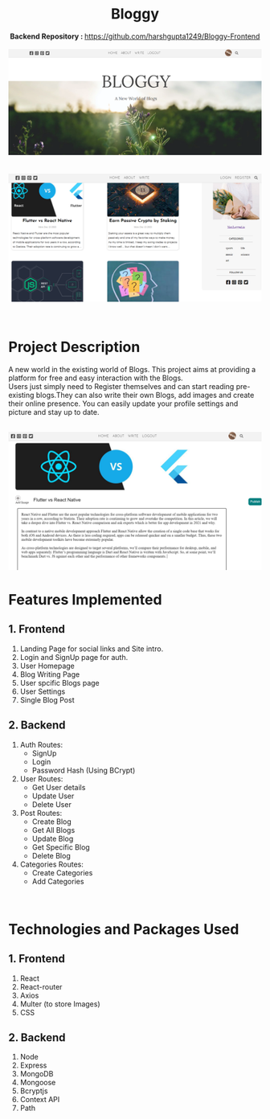 
<div align="center">

# Bloggy
   <b>Backend Repository : </b> https://github.com/harshgupta1249/Bloggy-Frontend<br><br>
   <kbd><img src="./assets/i1.png" border:></kbd>
   <br><br><br>
   <kbd><img src="./assets/i2.png"></kbd>
</div>
<br>


# Project Description

A new world in the existing world of Blogs. This project aims at providing a platform for free and easy interaction with the Blogs.<br> Users just simply need to Register themselves and can start reading pre-existing blogs.They can also write their own Blogs, add images and create their online presence. You can easily update your profile settings and picture and stay up to date. <br>


<br>
<kbd><img src="./assets/i3.png"></kbd>
<br>

# Features Implemented

## 1. Frontend

1. Landing Page for social links and Site intro.
2. Login and SignUp page for auth.
3. User Homepage
4. Blog Writing Page
5. User spcific Blogs page
6. User Settings
7. Single Blog Post

## 2. Backend

1. Auth Routes:
   - SignUp
   - Login
   - Password Hash (Using BCrypt)
2. User Routes:
   - Get User details
   - Update User
   - Delete User
3. Post Routes:
   - Create Blog
   - Get All Blogs
   - Update Blog
   - Get Specific Blog
   - Delete Blog
3. Categories Routes:
   - Create Categories
   - Add Categories
<br/>

# Technologies and Packages Used

## 1. Frontend

1. React
2. React-router
3. Axios
4. Multer (to store Images)
5. CSS

## 2. Backend

1. Node
2. Express
3. MongoDB
4. Mongoose
5. Bcryptjs
6. Context API
7. Path
